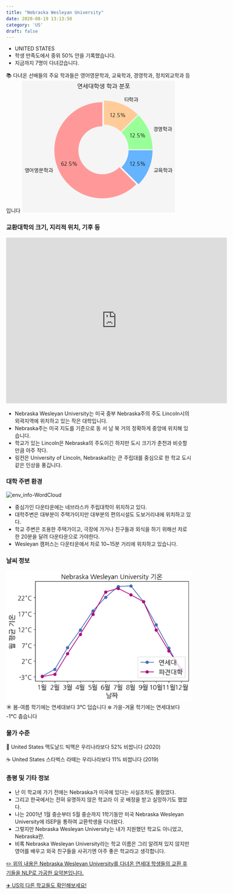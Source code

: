 ```yaml
---
title: "Nebraska Wesleyan University"
date: 2020-08-19 13:13:58
category: 'US'
draft: false
---
```



* UNITED STATES
* 학생 만족도에서 중위 50% 안을 기록했습니다.
* 지금까지 7명이 다녀갔습니다. 

📚 다녀온 선배들의 주요 학과들은 영어영문학과, 교육학과, 경영학과, 정치외교학과 등입니다
![department-info](../plots/US000119.png)
### 교환대학의 크기, 지리적 위치, 기후 등
<iframe
width="600"
height="450"
frameborder="0" style="border:0"
src="https://www.google.com/maps/embed/v1/place?key=AIzaSyC9e1AME-pVmWC4hBpFdu5S4dKzyepa3HQ&q=Nebraska+Wesleyan+University&center=40.8388083,-96.6474254&zoom=14" allowfullscreen>
</iframe>

* Nebraska Wesleyan University는 미국 중부 Nebraska주의 주도 Lincoln시의 외곽지역에 위치하고 있는 작은 대학입니다.
* Nebraska주는 미국 지도를 기준으로 동 서 남 북 거의 정확하게 중앙에 위치해 있습니다.
* 학교가 있는 Lincoln은 Nebraska의 주도이긴 하지만 도시 크기가 춘천과 비슷할 만큼 아주 작다.
* 링컨은 University of Lincoln, Nebraska라는 큰 주립대를 중심으로 한 학교 도시 같은 인상을 풍깁니다.


### 대학 주변 환경

![env_info-WordCloud](../univ_wordclouds_okt/env_info/US000119_env_info_okt.png)

* 중심가인 다운타운에는 네브라스카 주립대학이 위치하고 있다.
* 대학주변은 대부분이 주택가이지만 대부분의 편의시설도 도보거리내에 위치하고 있다.
* 학교 주변은 조용한 주택가이고, 극장에 가거나 친구들과 외식을 하기 위해선 차로 한 20분을 달려 다운타운으로 가야한다.
* Wesleyan 캠퍼스는 다운타운에서 차로 10~15분 거리에 위치하고 있습니다.


### 날씨 정보 
 ![temparature_US000119](../plots/weather/US000119.png)
☀️ 봄-여름 학기에는 연세대보다 3°C 덥습니다
❄️ 가을-겨울 학기에는 연세대보다 -1°C 춥습니다
### 물가 수준 
🍔 United States 맥도날드 빅맥은 우리나라보다 52% 비쌉니다 (2020)

☕️ United States 스타벅스 라떼는 우리나라보다 11% 비쌉니다 (2019)

### 총평 및 기타 정보
* 난 이 학교에 가기 전에는 Nebraska가 미국에 있다는 사실조차도 몰랐었다.
* 그리고 한국에서는 전혀 유명하지 않은 학교라 이 곳 배정을 받고 실망하기도 했었다.
* 나는 2001년 1월 중순부터 5월 중순까지 1학기동안 미국 Nebraska Wesleyan University에 ISEP을 통하여 교환학생을 다녀왔다.
* 그렇지만 Nebraska Wesleyan University는 내가 지원했던 학교도 아니었고, Nebraska란.
* 비록 Nebraska Wesleyan University라는 학교 이름은 그리 알려져 있지 않지만 영어를 배우고 외국 친구들을 사귀기엔 아주 좋은 학교라고 생각합니다.


[✏️ 위의 내용은 Nebraska Wesleyan University를 다녀온 연세대 학생들의 교환 후기들을 NLP로 가공한 요약본입니다.](http://oia.yonsei.ac.kr/partner/expReport.asp?ucode=US000119&bgbn=A)

[✈️ US의 다른 학교들도 확인해보세요!](https://yonsei-exchange.netlify.app/?category=US)

